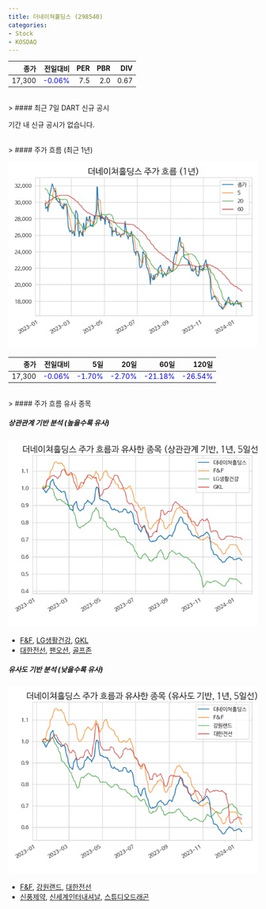 ```yaml
---
title: 더네이쳐홀딩스 (298540)
categories:
- Stock
- KOSDAQ
---
```


|종가|전일대비|PER|PBR|DIV|
|---:|-------:|--:|--:|--:|
|17,300|<span style="color: blue">-0.06%</span>|7.5|2.0|0.67|

<!-- more -->

<br>
> #### 최근 7일 DART 신규 공시

기간 내 신규 공시가 없습니다.

<br>
> #### 주가 흐름 (최근 1년)

![298540](/assets/images/stock/298540.png)

|종가|전일대비|5일|20일|60일|120일|
|---:|-------:|--:|---:|---:|----:|
|17,300|<span style="color: blue">-0.06%</span>|<span style="color: blue">-1.70%</span>|<span style="color: blue">-2.70%</span>|<span style="color: blue">-21.18%</span>|<span style="color: blue">-26.54%</span>|

<br>
> #### 주가 흐름 유사 종목

##### 상관관계 기반 분석 (높을수록 유사)
![298540](/assets/images/stock/298540_corr.png)
- [F&F](/383220/), [LG생활건강](/051900/), [GKL](/114090/)
- [대한전선](/001440/), [팬오션](/028670/), [골프존](/215000/)

##### 유사도 기반 분석 (낮을수록 유사)
![298540](/assets/images/stock/298540_sim.png)
- [F&F](/383220/), [강원랜드](/035250/), [대한전선](/001440/)
- [신풍제약](/019170/), [신세계인터내셔날](/031430/), [스튜디오드래곤](/253450/)